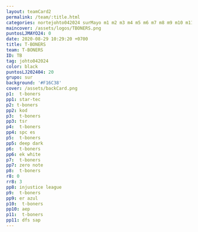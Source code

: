 ```yaml
---
layout: teamCard2
permalink: /team/:title.html
categories: nortejohto042024 surMayo m1 m2 m3 m4 m5 m6 m7 m8 m9 m10 m11
maincover: /assets/logos/TBONERS.png
puntosLJMAYO24: 0
date: 2020-08-29 10:29:20 +0700
title: T-BONERS
team: T-BONERS
ID: TB
tag: johto042024
color: black
puntosLJ202404: 20
grupo: sur
background: '#F16C38'
cover: /assets/backCard.png
p1:  t-boners
pp1: star-tec
p2: t-boners
pp2: kod
p3:  t-boners
pp3: tsr
p4:  t-boners
pp4: spc es
p5:  t-boners
pp5: deep dark
p6:  t-boners
pp6: ek white
p7:  t-boners
pp7: zero note
p8:  t-boners
r8: 0
rr8: 3
pp8: injustice league
p9:  t-boners
pp9: er azul
p10:  t-boners
pp10: aep
p11:  t-boners
pp11: dfs sap
---
```



